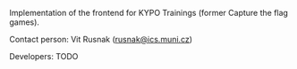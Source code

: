 Implementation of the frontend for KYPO Trainings (former Capture the flag games).

Contact person: Vit Rusnak (rusnak@ics.muni.cz)

Developers: TODO
